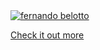 
<a href="https://fernandobelotto.com">
  <img
    alt="fernando belotto"
    src="https://github.com/fernandobelotto/fernandobelotto/assets/38187170/7f5c4807-38ac-4c19-a721-63a7bcb8b5a7"
  />
</a>

[Check it out more](https://fernandobelotto.com)

